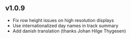 v1.0.9
------

 * Fix row height issues on high resolution displays
 * Use internationalized day names in track summary
 * Add danish translation (thanks Johan Hilge Thygesen)
